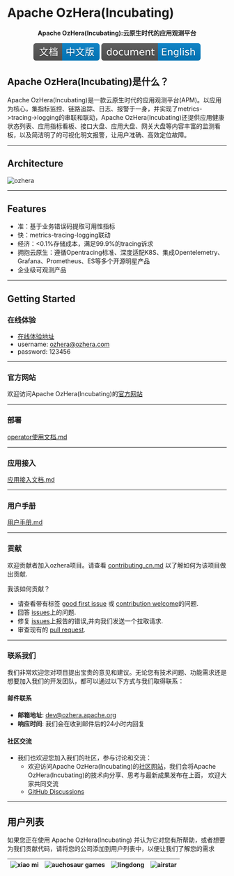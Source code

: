 # Apache OzHera(Incubating)

<p align="center">
<b>Apache OzHera(Incubating):云原生时代的应用观测平台</b>
</p>

<p align="center">
<a href="README_CN.md"><img src="./readme/images/doc_logo_cn.svg" alt="CN doc"></a>
<a href="README.md"><img src="./readme/images/doc_logo_english.svg" alt="EN doc"></a>
</p>


## Apache OzHera(Incubating)是什么？
Apache OzHera(Incubating)是一款云原生时代的应用观测平台(APM)。以应用为核心，集指标监控、链路追踪、日志、报警于一身，并实现了metrics->tracing->logging的串联和联动，Apache OzHera(Incubating)还提供应用健康状态列表、应用指标看板、接口大盘、应用大盘、网关大盘等内容丰富的监测看板，以及简洁明了的可视化明文报警，让用户准确、高效定位故障。

---

## Architecture
![ozhera](readme/images/architecture.png)

---

## Features
- 准：基于业务错误码提取可用性指标
- 快：metrics-tracing-logging联动
- 经济：<0.1%存储成本，满足99.9%的tracing诉求
- 拥抱云原生：遵循Opentracing标准、深度适配K8S、集成Opentelemetry、Grafana、Prometheus、ES等多个开源明星产品
- 企业级可观测产品

---

## Getting Started
### 在线体验
+ [在线体验地址](https://ozhera.demo.m.one.mi.com/)
+ username: ozhera@ozhera.com
+ password: 123456

---

### 官方网站

欢迎访问Apache OzHera(Incubating)的[官方网站](https://ozhera.apache.org/)

---

### 部署
[operator使用文档.md](readme/deploy/ozhera-deploy-document_cn.md)

---

### 应用接入
[应用接入文档.md](readme/application-integeration/application-integration-document_cn.md)

---

### 用户手册
[用户手册.md](readme%2Fuser-manual%2Fuser-manual-document_cn.md)

---

### 贡献
欢迎贡献者加入ozhera项目。请查看 [contributing_cn.md](CONTRIBUTING_CN.md) 以了解如何为该项目做出贡献.

我该如何贡献？
- 请查看带有标签 [good first issue](https://github.com/apache/ozhera/labels/good%20first%20issue) 或 [contribution welcome](https://github.com/apache/ozhera/labels/help%20wanted)的问题.
- 回答 [issues](https://github.com/apache/ozhera/issues)上的问题.
- 修复 [issues](https://github.com/apache/ozhera/issues)上报告的错误,并向我们发送一个拉取请求.
- 审查现有的 [pull request](https://github.com/apache/ozhera/pulls).

---

### 联系我们

我们非常欢迎您对项目提出宝贵的意见和建议。无论您有技术问题、功能需求还是想要加入我们的开发团队，都可以通过以下方式与我们取得联系：

#### 邮件联系
- **邮箱地址**: [dev@ozhera.apache.org](mailto:dev@ozhera.apache.org)
- **响应时间**: 我们会在收到邮件后的24小时内回复

#### 社区交流
- 我们也欢迎您加入我们的社区，参与讨论和交流：
    - 欢迎访问Apache OzHera(Incubating)的[社区网站](https://m.one.mi.com/index)，我们会将Apache OzHera(Incubating)的技术向分享、思考与最新成果发布在上面， 欢迎大家共同交流
    - [GitHub Discussions](https://github.com/apache/ozhera/issues?q=is%3Aissue+is%3Aopen+%5BDisscusion%5D+)

---

## 用户列表

如果您正在使用 Apache OzHera(Incubating) 并认为它对您有所帮助，或者想要为我们贡献代码，请将您的公司添加到用户列表中，以便让我们了解您的需求

|![xiao mi](./readme/userlist/mi.png)|![auchosaur games](readme/userlist/auchosaur_games.png)|![lingdong](readme/userlist/lingdong.png)|![airstar](readme/userlist/airstar.png)|
| :---: | :---: | :---: | :---: |


